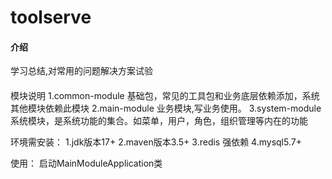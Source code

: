 # toolserve

#### 介绍

学习总结,对常用的问题解决方案试验

####  

模块说明
1.common-module 基础包，常见的工具包和业务底层依赖添加，系统其他模块依赖此模块
2.main-module 业务模块,写业务使用。
3.system-module 系统模块，是系统功能的集合。如菜单，用户，角色，组织管理等内在的功能

环境需安装：
1.jdk版本17+
2.maven版本3.5+
3.redis 强依赖
4.mysql5.7+

使用：
启动MainModuleApplication类
